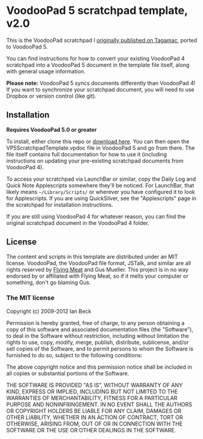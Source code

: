 # VoodooPad 5 scratchpad template, v2.0

This is the VoodooPad scratchpad I [originally published on Tagamac](http://tagamac.com/2009/09/scratchpad_part2/), ported to VoodooPad 5.

You can find instructions for how to convert your existing VoodooPad 4 scratchpad into a VoodooPad 5 document in the template file itself, along with general usage information.

**Please note:** VoodooPad 5 syncs documents differently than VoodooPad 4! If you want to synchronize your scratchpad document, you will need to use Dropbox or version control (like git).

## Installation

**Requires VoodooPad 5.0 or greater**

To install, either clone this repo or [download here](https://github.com/onecrayon/VPScratchpadTemplate/zipball/master). You can then open the VP5ScratchpadTemplate.vpdoc file in VoodooPad 5 and go from there. The file itself contains full documentation for how to use it (including instructions on updating your pre-existing scratchpad documents from VoodooPad 4).

To access your scratchpad via LaunchBar or similar, copy the Daily Log and Quick Note Applescripts somewhere they'll be noticed. For LaunchBar, that likely means `~/Library/Scripts/` or wherever you have configured it to look for Applescripts. If you are using QuickSilver, see the "Applescripts" page in the scratchpad for installation instructions.

If you are still using VoodooPad 4 for whatever reason, you can find the original scratchpad document in the VoodooPad 4 folder.

## License

The content and scripts in this template are distributed under an MIT license. VoodooPad, the VoodooPad file format, JSTalk, and similar are all rights reserved by [Flying Meat](http://flyingmeat.com/) and Gus Mueller. This project is in no way endorsed by or affiliated with Flying Meat, so if it melts your computer or something, don't go blaming Gus.

### The MIT license

Copyright (c) 2009-2012 Ian Beck

Permission is hereby granted, free of charge, to any person obtaining a copy of this software and associated documentation files (the "Software"), to deal in the Software without restriction, including without limitation the rights to use, copy, modify, merge, publish, distribute, sublicense, and/or sell copies of the Software, and to permit persons to whom the Software is furnished to do so, subject to the following conditions:

The above copyright notice and this permission notice shall be included in all copies or substantial portions of the Software.

THE SOFTWARE IS PROVIDED "AS IS", WITHOUT WARRANTY OF ANY KIND, EXPRESS OR IMPLIED, INCLUDING BUT NOT LIMITED TO THE WARRANTIES OF MERCHANTABILITY, FITNESS FOR A PARTICULAR PURPOSE AND NONINFRINGEMENT. IN NO EVENT SHALL THE AUTHORS OR COPYRIGHT HOLDERS BE LIABLE FOR ANY CLAIM, DAMAGES OR OTHER LIABILITY, WHETHER IN AN ACTION OF CONTRACT, TORT OR OTHERWISE, ARISING FROM, OUT OF OR IN CONNECTION WITH THE SOFTWARE OR THE USE OR OTHER DEALINGS IN THE SOFTWARE.